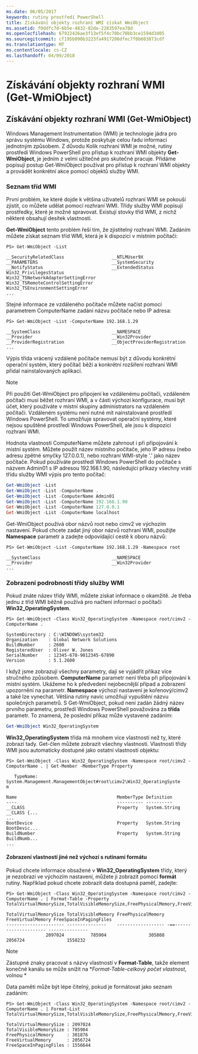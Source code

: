 ```yaml
---
ms.date: 06/05/2017
keywords: rutiny prostředí PowerShell
title: Získávání objekty rozhraní WMI získat WmiObject
ms.assetid: f0ddfc7d-6b5e-4832-82de-2283597ea70d
ms.openlocfilehash: 67922426ae3f13ef5f4c70bc70bb3ce1594d3d05
ms.sourcegitcommit: cf195b090b3223fa4917206dfec7f0b603873cdf
ms.translationtype: MT
ms.contentlocale: cs-CZ
ms.lasthandoff: 04/09/2018
---
```

# <a name="getting-wmi-objects-get-wmiobject"></a>Získávání objekty rozhraní WMI (Get-WmiObject)

## <a name="getting-wmi-objects-get-wmiobject"></a>Získávání objekty rozhraní WMI (Get-WmiObject)

Windows Management Instrumentation (WMI) je technologie jádra pro správu systému Windows, protože poskytuje celou řadu informací jednotným způsobem. Z důvodu Kolik rozhraní WMI je možné, rutiny prostředí Windows PowerShell pro přístup k rozhraní WMI objekty **Get-WmiObject**, je jedním z velmi užitečné pro skutečné pracuje. Přidáme popisují postup Get-WmiObject používat pro přístup k rozhraní WMI objekty a provádět konkrétní akce pomocí objektů služby WMI.

### <a name="listing-wmi-classes"></a>Seznam tříd WMI

První problém, ke které dojde k většina uživatelů rozhraní WMI se pokouší zjistit, co můžete udělat pomocí rozhraní WMI. Třídy služby WMI popisují prostředky, které je možné spravovat. Existují stovky tříd WMI, z nichž některé obsahují desítek vlastnosti.

**Get-WmiObject** tento problém řeší tím, že zjistitelný rozhraní WMI. Zadáním můžete získat seznam tříd WMI, která je k dispozici v místním počítači:

```
PS> Get-WmiObject -List

__SecurityRelatedClass                  __NTLMUser9X
__PARAMETERS                            __SystemSecurity
__NotifyStatus                          __ExtendedStatus
Win32_PrivilegesStatus                  Win32_TSNetworkAdapterSettingError
Win32_TSRemoteControlSettingError       Win32_TSEnvironmentSettingError
...
```

Stejné informace ze vzdáleného počítače můžete načíst pomocí parametrem ComputerName zadání názvu počítače nebo IP adresa:

```
PS> Get-WmiObject -List -ComputerName 192.168.1.29

__SystemClass                           __NAMESPACE
__Provider                              __Win32Provider
__ProviderRegistration                  __ObjectProviderRegistration
...
```

Výpis třída vrácený vzdálené počítače nemusí být z důvodu konkrétní operační systém, který počítač běží a konkrétní rozšíření rozhraní WMI přidal nainstalovaných aplikací.

> [!NOTE]
> Při použití Get-WmiObject pro připojení ke vzdálenému počítači, vzdáleném počítači musí běžet rozhraní WMI, a v části výchozí konfigurace, musí být účet, který používáte v místní skupiny administrators na vzdáleném počítači. Vzdáleném systému není nutné mít nainstalované prostředí Windows PowerShell. To umožňuje spravovat operační systémy, které nejsou spuštěné prostředí Windows PowerShell, ale jsou k dispozici rozhraní WMI.

Hodnota vlastnosti ComputerName můžete zahrnout i při připojování k místní systém. Můžete použít název místního počítače, jeho IP adresu (nebo adresu zpětné smyčky 127.0.0.1), nebo rozhraní WMI-style '.' jako název počítače. Pokud používáte prostředí Windows PowerShell do počítače s názvem Admin01 s IP adresou 192.168.1.90, následující příkazy všechny vrátí třídu služby WMI výpis pro tento počítač:

```powershell
Get-WmiObject -List
Get-WmiObject -List -ComputerName .
Get-WmiObject -List -ComputerName Admin01
Get-WmiObject -List -ComputerName 192.168.1.90
Get-WmiObject -List -ComputerName 127.0.0.1
Get-WmiObject -List -ComputerName localhost
```

Get-WmiObject používá obor názvů root nebo cimv2 ve výchozím nastavení. Pokud chcete zadat jiný obor názvů rozhraní WMI, použijte **Namespace** parametr a zadejte odpovídající cestě k oboru názvů:

```
PS> Get-WmiObject -List -ComputerName 192.168.1.29 -Namespace root

__SystemClass                           __NAMESPACE
__Provider                              __Win32Provider
...
```

### <a name="displaying-wmi-class-details"></a>Zobrazení podrobností třídy služby WMI

Pokud znáte název třídy WMI, můžete získat informace o okamžitě. Je třeba jednu z tříd WMI běžně používá pro načtení informací o počítači **Win32_OperatingSystem**.

```
PS> Get-WmiObject -Class Win32_OperatingSystem -Namespace root/cimv2 -ComputerName .

SystemDirectory : C:\WINDOWS\system32
Organization    : Global Network Solutions
BuildNumber     : 2600
RegisteredUser  : Oliver W. Jones
SerialNumber    : 12345-678-9012345-67890
Version         : 5.1.2600
```

I když jsme zobrazují všechny parametry, dají se vyjádřit příkaz více stručného způsobem. **ComputerName** parametr není třeba při připojování k místní systém. Ukážeme ho k předvedení nejobecnější případ a zobrazení upozornění na parametr. **Namespace** výchozí nastavení je kořenový/cimv2 a také lze vynechat. Většina rutiny navíc umožňují vypuštění názvu společných parametrů. S Get-WmiObject, pokud není zadán žádný název prvního parametru, prostředí Windows PowerShell považována za **třída** parametr. To znamená, že poslední příkaz může vystavené zadáním:

```powershell
Get-WmiObject Win32_OperatingSystem
```

**Win32_OperatingSystem** třída má mnohem více vlastností než ty, které zobrazí tady. Get-člen můžete zobrazit všechny vlastnosti. Vlastnosti třídy WMI jsou automaticky dostupné jako ostatní vlastnosti objektu:

```
PS> Get-WmiObject -Class Win32_OperatingSystem -Namespace root/cimv2 -ComputerName . | Get-Member -MemberType Property

   TypeName: System.Management.ManagementObject#root\cimv2\Win32_OperatingSyste
m

Name                                      MemberType Definition
----                                      ---------- ----------
__CLASS                                   Property   System.String __CLASS {...
...
BootDevice                                Property   System.String BootDevic...
BuildNumber                               Property   System.String BuildNumb...
...
```

#### <a name="displaying-non-default-properties-with-format-cmdlets"></a>Zobrazení vlastností jiné než výchozí s rutinami formátu

Pokud chcete informace obsažené v **Win32_OperatingSystem** třídy, který je nezobrazí ve výchozím nastavení, můžete ji zobrazit pomocí **formát** rutiny. Například pokud chcete zobrazit data dostupná paměť, zadejte:

```
PS> Get-WmiObject -Class Win32_OperatingSystem -Namespace root/cimv2 -ComputerName . | Format-Table -Property TotalVirtualMemorySize,TotalVisibleMemorySize,FreePhysicalMemory,FreeVirtualMemory,FreeSpaceInPagingFiles

TotalVirtualMemorySize TotalVisibleMemory FreePhysicalMemory FreeVirtualMemory FreeSpaceInPagingFiles
---------------------- ---------------    ------------------ -==--------------------- ---------------
               2097024          785904                305808           2056724                1558232
```

> [!NOTE]
> Zástupné znaky pracovat s názvy vlastností v **Format-Table**, takže element konečné kanálu se může snížit na **Format-Table-celkový počet vlastnost*, volnou *

Data paměti může být lépe čitelný, pokud je formátovat jako seznam zadáním:

```
PS> Get-WmiObject -Class Win32_OperatingSystem -Namespace root/cimv2 -ComputerName . | Format-List TotalVirtualMemorySize,TotalVisibleMemorySize,FreePhysicalMemory,FreeVirtualMemory,FreeSpaceInPagingFiles

TotalVirtualMemorySize : 2097024
TotalVisibleMemorySize : 785904
FreePhysicalMemory     : 301876
FreeVirtualMemory      : 2056724
FreeSpaceInPagingFiles : 1556644
```